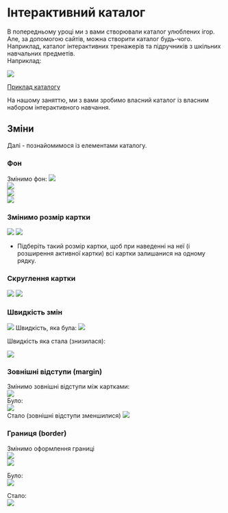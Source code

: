 # Інтерактивний каталог
В попередньому уроці ми з вами створювали каталог улюблених ігор. Але, за допомогою сайтів, можна створити каталог будь-чого. Наприклад, каталог інтерактивних тренажерів та підручників з шкільних навчальних предметів.  
Наприклад:  

<img src = "img/catalog.jpg">

<a href = "https://mikh-maksi.github.io/FrontEndJR/lesson12/code/code02/index.html">Приклад каталогу</a>

На нашому заняттю, ми з вами зробимо власний каталог із власним набором інтерактивного навчання.

## Зміни
Далі - познайомимося із елементами каталогу.
### Фон
Змінимо фон:
<img src = "img/catalog01.jpg">  
<img src = "img/catalog02.jpg">  
<img src = "img/catalog03.jpg">  
<img src = "img/catalog04.jpg">  

###  Змінимо розмір картки

<img src = "img/catalog05.jpg">  
<img src = "img/catalog06.jpg">  

* Підберіть такий розмір картки, щоб при наведенні на неї (і розширення активної картки) всі картки залишанися на одному рядку.

###  Скруглення картки
<img src = "img/catalog07.jpg">  
<img src = "img/catalog08.jpg">  

###  Швидкість змін
<img src = "img/catalog09.jpg">  
Швидкість, яка була:  
<img src = "img/catalog10.gif">  

Швидкість яка стала (знизилася):

<img src = "img/catalog11.gif">  

###  Зовнішні відступи (margin)
Змінимо зовнішні відступи між картками:  
<img src = "img/catalog14.jpg">  
Було:  
<img src = "img/catalog12.jpg">  
Стало (зовнішні відступи зменшилися)
<img src = "img/catalog13.jpg">  

###  Границя (border)
Змінимо оформлення границі  
<img src = "img/catalog15.jpg">  
<img src = "img/catalog15_2.jpg">  

Було:  
<img src = "img/catalog16.jpg">  

Стало:  
<img src = "img/catalog17.jpg">  

